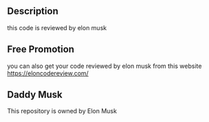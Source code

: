 ## Description
this code is reviewed by elon musk


## Free Promotion
you can also get your code reviewed by elon musk from this website
https://eloncodereview.com/

## Daddy Musk
This repository is owned by Elon Musk
